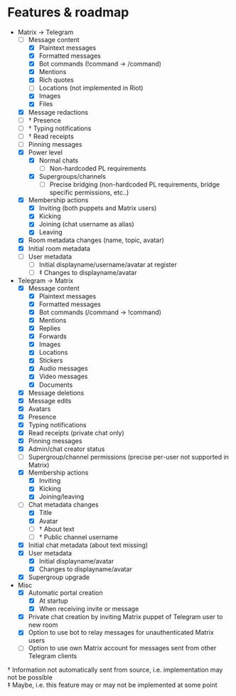 # Features & roadmap

* Matrix → Telegram
  * [ ] Message content
    * [x] Plaintext messages
    * [x] Formatted messages
    * [x] Bot commands (!command -> /command)
    * [x] Mentions
    * [x] Rich quotes
    * [ ] Locations (not implemented in Riot)
    * [x] Images
    * [x] Files
  * [x] Message redactions
  * [ ] † Presence
  * [ ] † Typing notifications
  * [ ] † Read receipts
  * [ ] Pinning messages
  * [x] Power level
    * [x] Normal chats
      * [ ] Non-hardcoded PL requirements
	* [x] Supergroups/channels
	  * [ ] Precise bridging (non-hardcoded PL requirements, bridge specific permissions, etc..)
  * [x] Membership actions
    * [x] Inviting (both puppets and Matrix users)
    * [x] Kicking
    * [x] Joining (chat username as alias)
    * [x] Leaving
  * [x] Room metadata changes (name, topic, avatar)
  * [x] Initial room metadata
  * [ ] User metadata
    * [ ] Initial displayname/username/avatar at register
    * [ ] ‡ Changes to displayname/avatar
* Telegram → Matrix
  * [x] Message content
    * [x] Plaintext messages
    * [x] Formatted messages
    * [x] Bot commands (/command -> !command)
    * [x] Mentions
    * [x] Replies
    * [x] Forwards
    * [x] Images
    * [x] Locations
    * [x] Stickers
    * [x] Audio messages
    * [x] Video messages
    * [x] Documents
  * [x] Message deletions
  * [x] Message edits
  * [x] Avatars
  * [x] Presence
  * [x] Typing notifications
  * [x] Read receipts (private chat only)
  * [x] Pinning messages
  * [x] Admin/chat creator status
  * [ ] Supergroup/channel permissions (precise per-user not supported in Matrix)
  * [x] Membership actions
    * [x] Inviting
    * [x] Kicking
    * [x] Joining/leaving
  * [ ] Chat metadata changes
    * [x] Title
    * [x] Avatar
    * [ ] † About text
    * [ ] † Public channel username
  * [x] Initial chat metadata (about text missing)
  * [x] User metadata
    * [x] Initial displayname/avatar
    * [x] Changes to displayname/avatar
  * [x] Supergroup upgrade
* Misc
  * [x] Automatic portal creation
    * [x] At startup
    * [x] When receiving invite or message
  * [x] Private chat creation by inviting Matrix puppet of Telegram user to new room
  * [x] Option to use bot to relay messages for unauthenticated Matrix users
  * [ ] Option to use own Matrix account for messages sent from other Telegram clients

† Information not automatically sent from source, i.e. implementation may not be possible  
‡ Maybe, i.e. this feature may or may not be implemented at some point

